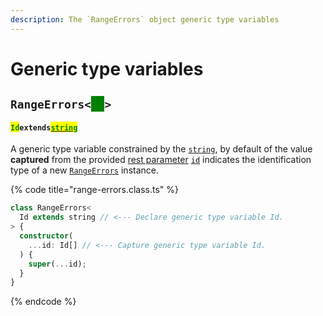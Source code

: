 ```yaml
---
description: The `RangeErrors` object generic type variables
---
```


# Generic type variables

## `RangeErrors<`<mark style="color:green;background-color:green;">`Id`</mark>`>` <a href="#wrap-opening" id="wrap-opening"></a>

#### <mark style="color:green;">`Id`</mark>`extends`[<mark style="color:green;">`string`</mark>](https://www.typescriptlang.org/docs/handbook/basic-types.html#string)

​A generic type variable constrained by the [`string`](https://developer.mozilla.org/en-US/docs/Web/JavaScript/Reference/Global\_Objects/String), by default of the value **captured** from the provided [rest parameter](https://developer.mozilla.org/en-US/docs/Web/JavaScript/Reference/Functions/rest\_parameters) [`id`](constructor.md#...id-id) indicates the identification type of a new [`RangeErrors`](broken-reference) instance.

{% code title="range-errors.class.ts" %}
```typescript
class RangeErrors<
  Id extends string // <--- Declare generic type variable Id.
> {
  constructor(
    ...id: Id[] // <--- Capture generic type variable Id.
  ) {
    super(...id);
  }
}
```
{% endcode %}
